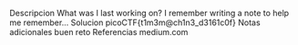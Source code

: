 Descripcion
What was I last working on? I remember writing a note to help me remember...
Solucion
picoCTF{t1m3m@ch1n3_d3161c0f}
Notas adicionales
buen reto
Referencias
medium.com
